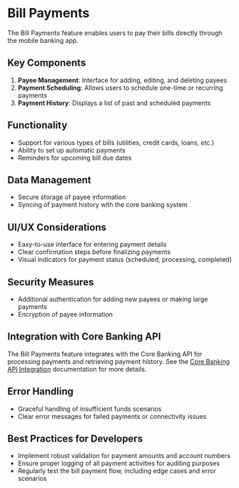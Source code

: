 # Bill Payments

The Bill Payments feature enables users to pay their bills directly through the mobile banking app.

## Key Components

1. **Payee Management**: Interface for adding, editing, and deleting payees
2. **Payment Scheduling**: Allows users to schedule one-time or recurring payments
3. **Payment History**: Displays a list of past and scheduled payments

## Functionality

- Support for various types of bills (utilities, credit cards, loans, etc.)
- Ability to set up automatic payments
- Reminders for upcoming bill due dates

## Data Management

- Secure storage of payee information
- Syncing of payment history with the core banking system

## UI/UX Considerations

- Easy-to-use interface for entering payment details
- Clear confirmation steps before finalizing payments
- Visual indicators for payment status (scheduled, processing, completed)

## Security Measures

- Additional authentication for adding new payees or making large payments
- Encryption of payee information

## Integration with Core Banking API

The Bill Payments feature integrates with the Core Banking API for processing payments and retrieving payment history. See the [Core Banking API Integration](../api_integration/core_banking_api.md) documentation for more details.

## Error Handling

- Graceful handling of insufficient funds scenarios
- Clear error messages for failed payments or connectivity issues

## Best Practices for Developers

- Implement robust validation for payment amounts and account numbers
- Ensure proper logging of all payment activities for auditing purposes
- Regularly test the bill payment flow, including edge cases and error scenarios